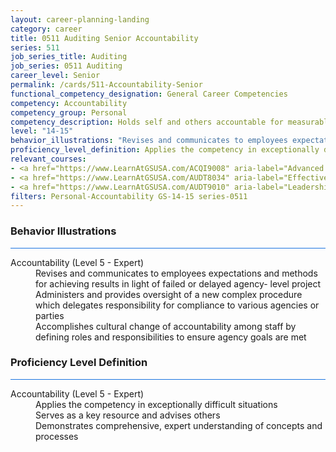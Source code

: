 ```yaml
---
layout: career-planning-landing
category: career
title: 0511 Auditing Senior Accountability
series: 511
job_series_title: Auditing
job_series: 0511 Auditing
career_level: Senior
permalink: /cards/511-Accountability-Senior
functional_competency_designation: General Career Competencies
competency: Accountability
competency_group: Personal
competency_description: Holds self and others accountable for measurable high-quality, timely, and cost-effective results; determines objectives, sets priorities, and delegates work; accepts responsibility for mistakes; complies with established control systems and rules.
level: "14-15"
behavior_illustrations: "Revises and communicates to employees expectations and methods for achieving results in light of failed or delayed agency- level project ? Administers and provides oversight of a new complex procedure which delegates responsibility for compliance to various agencies or parties ? Accomplishes cultural change of accountability among staff by defining roles and responsibilities to ensure agency goals are met"
proficiency_level_definition: Applies the competency in exceptionally difficult situations ? Serves as a key resource and advises others ? Demonstrates comprehensive, expert understanding of concepts and processes
relevant_courses: 
- <a href="https://www.LearnAtGSUSA.com/ACQI9008" aria-label="Advanced COR Workshop (ACQI9008), GSU - https://www.LearnAtGSUSA.com/ACQI9008">Advanced COR Workshop (ACQI9008), GSU</a>
- <a href="https://www.LearnAtGSUSA.com/AUDT8034" aria-label="Effective Audit Resolution, Follow-up and Implementation (AUDT8034), GSU - https://www.LearnAtGSUSA.com/AUDT8034">Effective Audit Resolution, Follow-up and Implementation (AUDT8034), GSU</a>
- <a href="https://www.LearnAtGSUSA.com/AUDT9010" aria-label="Leadership, Motivation and Accountability for High Performance Audit Organizations (AUDT9010), GSU - https://www.LearnAtGSUSA.com/AUDT9010">Leadership, Motivation and Accountability for High Performance Audit Organizations (AUDT9010), GSU</a>
filters: Personal-Accountability GS-14-15 series-0511
---
```


<div class="desktop:grid-col-6 margin-y-3">
  <div class="border-top-2 bg-white padding-3 shadow-5 height-full members-hover border-1px button-border border-top-blue radius-lg card-text-color">
    <h3>Behavior Illustrations</h3>
    <hr style="background-color: #1b74e0 !important;"/>
    <dl class="text-base card-content-color"><dt>Accountability (Level 5 - Expert)</dt><dd>Revises and communicates to employees expectations and methods for achieving results in light of failed or delayed agency- level project </dd><dd> Administers and provides oversight of a new complex procedure which delegates responsibility for compliance to various agencies or parties </dd><dd> Accomplishes cultural change of accountability among staff by defining roles and responsibilities to ensure agency goals are met</dd></dl>
  </div>
</div>
<div class="desktop:grid-col-6 margin-y-3">
  <div class="border-top-2 bg-white padding-3 shadow-5 height-full members-hover border-1px button-border border-top-blue radius-lg card-text-color">
    <h3>Proficiency Level Definition</h3>
     <hr style="background-color: #1b74e0 !important;"/>
    <dl class="text-base card-content-color"><dt>Accountability (Level 5 - Expert)</dt><dd>Applies the competency in exceptionally difficult situations </dd><dd> Serves as a key resource and advises others </dd><dd> Demonstrates comprehensive, expert understanding of concepts and processes</dd></dl>
  </div>
</div>
